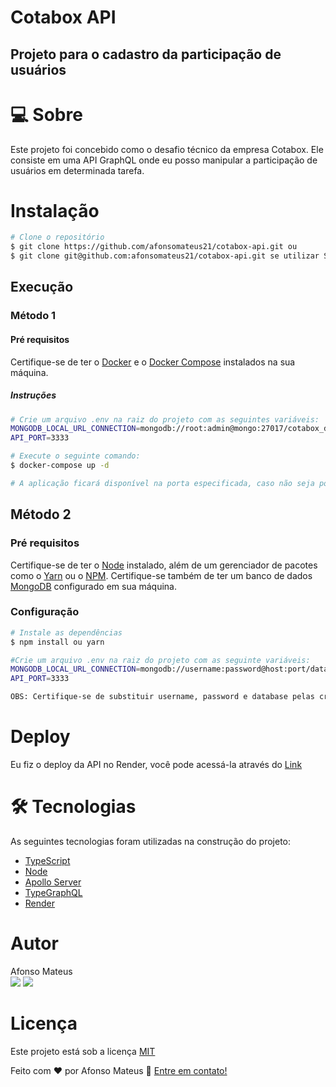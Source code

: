 # Cotabox API
## Projeto para o cadastro da participação de usuários

# 💻 Sobre
Este projeto foi concebido como o desafio técnico da empresa Cotabox. Ele consiste em uma API GraphQL onde eu posso manipular a participação de usuários em determinada tarefa. 


# Instalação
```bash
# Clone o repositório
$ git clone https://github.com/afonsomateus21/cotabox-api.git ou
$ git clone git@github.com:afonsomateus21/cotabox-api.git se utilizar SSH
```
## Execução

### Método 1
#### Pré requisitos
Certifique-se de ter o [Docker](https://www.docker.com/) e o [Docker Compose](https://docs.docker.com/compose/install/) instalados na sua máquina.

##### Instruções
```bash
# Crie um arquivo .env na raiz do projeto com as seguintes variáveis:
MONGODB_LOCAL_URL_CONNECTION=mongodb://root:admin@mongo:27017/cotabox_db?authSource=admin
API_PORT=3333

# Execute o seguinte comando:
$ docker-compose up -d

# A aplicação ficará disponível na porta especificada, caso não seja possível ficará disponível na porta 4000
```


## Método 2
### Pré requisitos
Certifique-se de ter o [Node](https://nodejs.org/en/) instalado, além de um gerenciador
de pacotes como o [Yarn](https://yarnpkg.com/) ou o [NPM](https://www.npmjs.com/). Certifique-se também de ter um banco de dados [MongoDB](https://www.mongodb.com/) configurado em sua máquina.

### Configuração
```bash
# Instale as dependências
$ npm install ou yarn 

#Crie um arquivo .env na raiz do projeto com as seguinte variáveis:
MONGODB_LOCAL_URL_CONNECTION=mongodb://username:password@host:port/database?authSource=admin
API_PORT=3333

OBS: Certifique-se de substituir username, password e database pelas credenciais do seu banco e que a variável de ambiente esteja com o nome correto.
```

#  Deploy
Eu fiz o deploy da API no Render, você pode acessá-la através do [Link](https://cotabox-api.onrender.com/)


# 🛠 Tecnologias
As seguintes tecnologias foram utilizadas na construção do projeto:
- [TypeScript](https://www.typescriptlang.org/)
- [Node](https://nodejs.org/en)
- [Apollo Server](https://www.apollographql.com/docs/apollo-server/)
- [TypeGraphQL](https://typegraphql.com/)
- [Render](https://render.com/)

# Autor
Afonso Mateus<br/>
<a href="https://www.linkedin.com/in/afonso-mateus-3a8522118/"><img src="https://img.shields.io/static/v1?label=Linkedin&labelColor=0a66c2&message=Afonso&color=0a66c2&style=flat"/></a>
<img src="https://img.shields.io/static/v1?label=Gmail&labelColor=db4a39&message=afonsomateus.dev@gmail.com&color=db4a39&style=flat"/>

# Licença
Este projeto está sob a licença [MIT](https://github.com/afonsomateus21/cotabox-api/blob/main/LICENSE)

Feito com ❤️ por Afonso Mateus 👋 [Entre em contato!](https://www.linkedin.com/in/afonsomateus/)